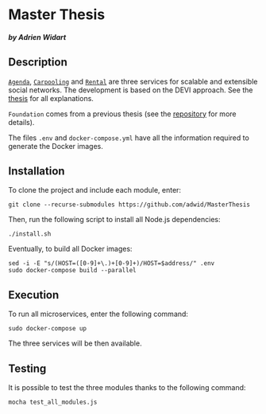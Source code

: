 # Master Thesis
##### by Adrien Widart

## Description
[`Agenda`](https://github.com/adwid/MasterThesis-AgendaModule), 
[`Carpooling`](https://github.com/adwid/MasterThesis-CarpoolingModule) 
and [`Rental`](https://github.com/adwid/MasterThesis-RentingModule) 
are three services for scalable and extensible social networks.
The development is based on the DEVI approach. See the [thesis](./Thesis.pdf) for all explanations.

`Foundation` comes from a previous thesis (see the [repository](https://github.com/glovise15/MasterThesis) for more details).

The files `.env` and `docker-compose.yml` have all the information required to generate the Docker images.

## Installation

To clone the project and include each module, enter:
```shell script
git clone --recurse-submodules https://github.com/adwid/MasterThesis
```

Then, run the following script to install all Node.js dependencies:
```shell script
./install.sh
```

Eventually, to build all Docker images:
```shell script
sed -i -E "s/(HOST=([0-9]+\.)+[0-9]+)/HOST=$address/" .env
sudo docker-compose build --parallel
```

## Execution
To run all microservices, enter the following command:
```shell script
sudo docker-compose up
```
The three services will be then available.

## Testing
It is possible to test the three modules thanks to the following command:
```shell script
mocha test_all_modules.js
```
